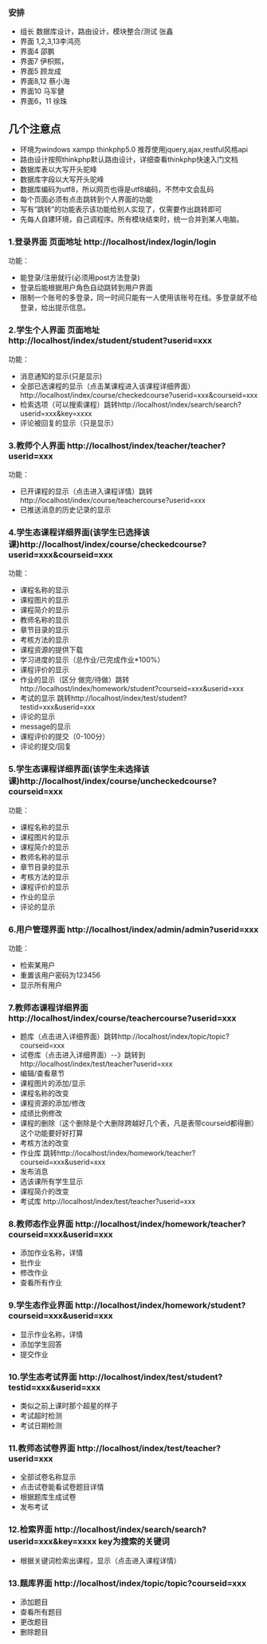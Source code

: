 ### 安排
- 组长 数据库设计，路由设计，模块整合/测试 张鑫
- 界面 1,2,3,13李鸿亮
- 界面4 邵鹏
- 界面7 伊枳熙，
- 界面5 顾龙成
- 界面8,12 蔡小海
- 界面10 马军健
- 界面6，11 徐珠


## 几个注意点
- 环境为windows xampp thinkphp5.0 推荐使用jquery,ajax,restful风格api
- 路由设计按照thinkphp默认路由设计，详细查看thinkphp快速入门文档
- 数据库表以大写开头驼峰
- 数据库字段以大写开头驼峰
- 数据库编码为utf8，所以网页也得是utf8编码，不然中文会乱码
- 每个页面必须有点击跳转到个人界面的功能
- 写有“跳转”的功能表示该功能给别人实现了，仅需要作出跳转即可
- 先每人自建环境，自己调程序。所有模块结束时，统一合并到某人电脑。
### 1.登录界面 页面地址 http://localhost/index/login/login
功能： 
- 能登录/注册就行(必须用post方法登录)
- 登录后能根据用户角色自动跳转到用户界面
- 限制一个账号的多登录，同一时间只能有一人使用该账号在线。多登录就不给登录，给出提示信息。

### 2.学生个人界面 页面地址 http://localhost/index/student/student?userid=xxx  
功能：
- 消息通知的显示(只是显示)
- 全部已选课程的显示（点击某课程进入该课程详细界面）http://localhost/index/course/checkedcourse?userid=xxx&courseid=xxx
- 检索选项（可以搜索课程）跳转http://localhost/index/search/search?userid=xxx&key=xxxx
- 评论被回复的显示（只是显示）

### 3.教师个人界面 http://localhost/index/teacher/teacher?userid=xxx  
功能：
- 已开课程的显示（点击进入课程详情）跳转http://localhost/index/course/teachercourse?userid=xxx 
- 已推送消息的历史记录的显示

### 4.学生态课程详细界面(该学生已选择该课)http://localhost/index/course/checkedcourse?userid=xxx&courseid=xxx 
功能：
- 课程名称的显示
- 课程图片的显示
- 课程简介的显示
- 教师名称的显示
- 章节目录的显示
- 考核方法的显示
- 课程资源的提供下载
- 学习进度的显示（总作业/已完成作业\*100%）
- 课程评价的显示
- 作业的显示（区分 做完/待做）跳转http://localhost/index/homework/student?courseid=xxx&userid=xxx 
- 考试的显示 跳转http://localhost/index/test/student?testid=xxx&userid=xxx 
- 评论的显示
- message的显示
- 课程评价的提交（0-100分）
- 评论的提交/回复
     
### 5.学生态课程详细界面(该学生未选择该课)http://localhost/index/course/uncheckedcourse?courseid=xxx 
功能：
- 课程名称的显示
- 课程图片的显示
- 课程简介的显示
- 教师名称的显示
- 章节目录的显示
- 考核方法的显示
- 课程评价的显示
- 作业的显示
- 评论的显示
### 6.用户管理界面 http://localhost/index/admin/admin?userid=xxx 
功能：
- 检索某用户
- 重置该用户密码为123456
- 显示所有用户
### 7.教师态课程详细界面 http://localhost/index/course/teachercourse?userid=xxx 
- 题库（点击进入详细界面）跳转http://localhost/index/topic/topic?courseid=xxx
- 试卷库（点击进入详细界面）--》跳转到http://localhost/index/test/teacher?userid=xxx 
- 编辑/查看章节
- 课程图片的添加/显示
- 课程名称的改变
- 课程资源的添加/修改
- 成绩比例修改
- 课程的删除（这个删除是个大删除跨越好几个表，凡是表带courseid都得删）这个功能要好好打算
- 考核方法的改变
- 作业库 跳转http://localhost/index/homework/teacher?courseid=xxx&userid=xxx 
- 发布消息
- 选该课所有学生显示
- 课程简介的改变
- 考试库 http://localhost/index/test/teacher?userid=xxx 
### 8.教师态作业界面 http://localhost/index/homework/teacher?courseid=xxx&userid=xxx 
- 添加作业名称，详情
- 批作业
- 修改作业
- 查看所有作业
### 9.学生态作业界面 http://localhost/index/homework/student?courseid=xxx&userid=xxx 
- 显示作业名称，详情
- 添加学生回答
- 提交作业
### 10.学生态考试界面 http://localhost/index/test/student?testid=xxx&userid=xxx 
- 类似之前上课时那个超星的样子
- 考试超时检测
- 考试日期检测
### 11.教师态试卷界面 http://localhost/index/test/teacher?userid=xxx 
- 全部试卷名称显示
- 点击试卷能看试卷题目详情
- 根据题库生成试卷
- 发布考试
### 12.检索界面 http://localhost/index/search/search?userid=xxx&key=xxxx key为搜索的关键词 
- 根据关键词检索出课程，显示（点击进入课程详情）
### 13.题库界面 http://localhost/index/topic/topic?courseid=xxx
- 添加题目
- 查看所有题目
- 更改题目
- 删除题目

